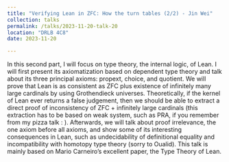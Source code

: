 ```yaml
---
title: "Verifying Lean in ZFC: How the turn tables (2/2) - Jin Wei"
collection: talks
permalink: /talks/2023-11-20-talk-20
location: "DRLB 4C8"
date: 2023-11-20

---
```


In this second part, I will focus on type theory, the internal logic, of Lean. I will first present its axiomatization based on dependent type theory and talk about its three principal axioms: propext, choice, and quotient. We will prove that Lean is as consistent as ZFC plus existence of infinitely many large cardinals by using Grothendieck universes. Theoretically, if the kernel of Lean ever returns a false judgement, then we should be able to extract a direct proof of inconsistency of ZFC + infinitely large cardinals (this extraction has to be based on weak system, such as PRA, if you remember from my pizza talk : ). Afterwards, we will talk about proof irrelevance, the one axiom before all axioms, and show some of its interesting consequences in Lean, such as undecidability of definitional equality and incompatibility with homotopy type theory (sorry to Oualid). This talk is mainly based on Mario Carneiro’s excellent paper, the Type Theory of Lean.








